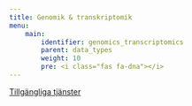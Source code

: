 ```yaml
---
title: Genomik & transkriptomik
menu:
    main:
        identifier: genomics_transcriptomics
        parent: data_types
        weight: 10
        pre: <i class="fas fa-dna"></i>
---
```


[Tillgängliga tjänster](available_services)
